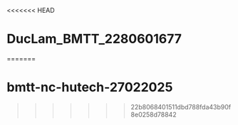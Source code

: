 <<<<<<< HEAD
# DucLam_BMTT_2280601677
=======
# bmtt-nc-hutech-27022025
>>>>>>> 22b8068401511dbd788fda43b90f8e0258d78842
